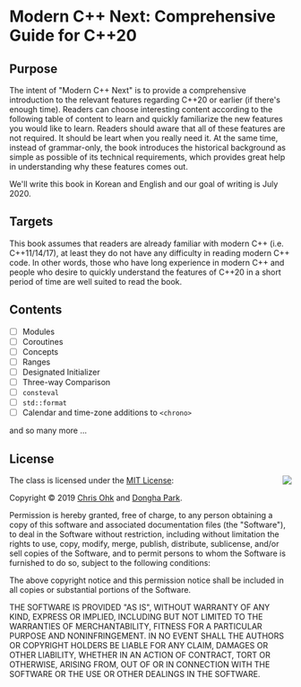 # Modern C++ Next: Comprehensive Guide for C++20

## Purpose

The intent of "Modern C++ Next" is to provide a comprehensive introduction to the relevant features regarding C++20 or earlier (if there's enough time). Readers can choose interesting content according to the following table of content to learn and quickly familiarize the new features you would like to learn. Readers should aware that all of these features are not required. It should be leart when you really need it. At the same time, instead of grammar-only, the book introduces the historical background as simple as possible of its technical requirements, which provides great help in understanding why these features comes out.

We'll write this book in Korean and English and our goal of writing is July 2020.

## Targets

This book assumes that readers are already familiar with modern C++ (i.e. C++11/14/17), at least they do not have any difficulty in reading modern C++ code. In other words, those who have long experience in modern C++ and people who desire to quickly understand the features of C++20 in a short period of time are well suited to read the book.

## Contents

- [ ] Modules
- [ ] Coroutines
- [ ] Concepts
- [ ] Ranges
- [ ] Designated Initializer
- [ ] Three-way Comparison
- [ ] `consteval`
- [ ] `std::format`
- [ ] Calendar and time-zone additions to `<chrono>`

and so many more ...

## License

<img align="right" src="http://opensource.org/trademarks/opensource/OSI-Approved-License-100x137.png">

The class is licensed under the [MIT License](http://opensource.org/licenses/MIT):

Copyright &copy; 2019 [Chris Ohk](http://www.github.com/utilForever) and [Dongha Park](https://github.com/luncliff).

Permission is hereby granted, free of charge, to any person obtaining a copy of this software and associated documentation files (the "Software"), to deal in the Software without restriction, including without limitation the rights to use, copy, modify, merge, publish, distribute, sublicense, and/or sell copies of the Software, and to permit persons to whom the Software is furnished to do so, subject to the following conditions:

The above copyright notice and this permission notice shall be included in all copies or substantial portions of the Software.

THE SOFTWARE IS PROVIDED "AS IS", WITHOUT WARRANTY OF ANY KIND, EXPRESS OR IMPLIED, INCLUDING BUT NOT LIMITED TO THE WARRANTIES OF MERCHANTABILITY, FITNESS FOR A PARTICULAR PURPOSE AND NONINFRINGEMENT. IN NO EVENT SHALL THE AUTHORS OR COPYRIGHT HOLDERS BE LIABLE FOR ANY CLAIM, DAMAGES OR OTHER LIABILITY, WHETHER IN AN ACTION OF CONTRACT, TORT OR OTHERWISE, ARISING FROM, OUT OF OR IN CONNECTION WITH THE SOFTWARE OR THE USE OR OTHER DEALINGS IN THE SOFTWARE.